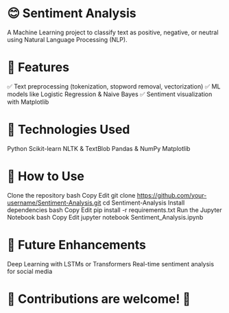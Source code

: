 # 😊 Sentiment Analysis
A Machine Learning project to classify text as positive, negative, or neutral using Natural Language Processing (NLP).

# 📌 Features
✅ Text preprocessing (tokenization, stopword removal, vectorization)
✅ ML models like Logistic Regression & Naive Bayes
✅ Sentiment visualization with Matplotlib

# 🚀 Technologies Used
Python
Scikit-learn
NLTK & TextBlob
Pandas & NumPy
Matplotlib
# 📂 How to Use
Clone the repository
bash
Copy
Edit
git clone https://github.com/your-username/Sentiment-Analysis.git
cd Sentiment-Analysis
Install dependencies
bash
Copy
Edit
pip install -r requirements.txt
Run the Jupyter Notebook
bash
Copy
Edit
jupyter notebook Sentiment_Analysis.ipynb
# 🎯 Future Enhancements
Deep Learning with LSTMs or Transformers
Real-time sentiment analysis for social media
# 📢 Contributions are welcome! 🚀
